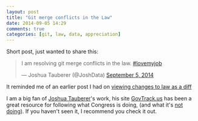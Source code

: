 ```yaml
---
layout: post
title: "Git merge conflicts in the Law"
date: 2014-09-05 14:29
comments: true
categories: [git, law, data, appreciation]
---
```


Short post, just wanted to share this:

<blockquote class="twitter-tweet" lang="en"><p>I am resolving git merge conflicts in the law. <a href="https://twitter.com/hashtag/lovemyjob?src=hash">#lovemyjob</a></p>&mdash; Joshua Tauberer (@JoshData) <a href="https://twitter.com/JoshData/status/508001292078559232">September 5, 2014</a></blockquote>
<script async src="//platform.twitter.com/widgets.js" charset="utf-8"></script>

It reminded me of an earlier post I had on [viewing changes to law as a diff](/blog/2013/09/14/viewing-nsa-accountability-act-amendments-as-a-diff/)

I am a big fan of [Joshua Tauberer](http://razor.occams.info/)'s work, his site [GovTrack.us](http://govtrack.us) has been a great resource for following what Congress is doing, (and what it's [not doing](https://www.govtrack.us/blog/2013/12/18/closing-out-2013-with-policy-unfinished/)). If you haven't seen it, I recommend you check it out.


